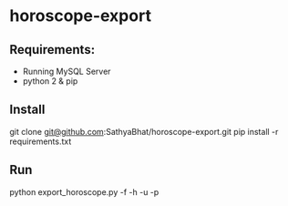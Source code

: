 # horoscope-export

## Requirements:

 - Running MySQL Server
 - python 2 & pip
 
 ## Install
 
 git clone git@github.com:SathyaBhat/horoscope-export.git
 pip install -r requirements.txt

 ## Run
 
 python export_horoscope.py -f <filename> -h <mysql host> -u <mysql username> -p <mysql password>
